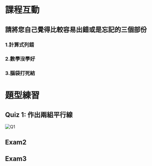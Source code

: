 # 課程互動
## 請將您自己覺得比較容易出錯或是忘記的三個部份
### 1.計算式列錯
### 2.數學沒學好
### 3.腦袋打死結

# 題型練習

## Quiz 1: 作出兩組平行線
![Q1]([Photo/Quiz-1.png](https://github.com/Allson-TA/-H1340010-/blob/main/Photo/Quiz%201.png?raw=true)https://github.com/Allson-TA/-H1340010-/blob/main/Photo/Quiz%201.png?raw=true)

## Exam2

## Exam3
